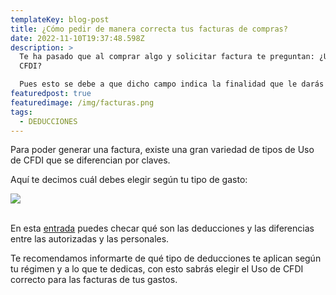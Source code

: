```yaml
---
templateKey: blog-post
title: ¿Cómo pedir de manera correcta tus facturas de compras?
date: 2022-11-10T19:37:48.598Z
description: >
  Te ha pasado que al comprar algo y solicitar factura te preguntan: ¿Uso de
  CFDI?

  Pues esto se debe a que dicho campo indica la finalidad que le darás a la factura.
featuredpost: true
featuredimage: /img/facturas.png
tags:
  - DEDUCCIONES
---
```

Para poder generar una factura, existe una gran variedad de tipos de Uso de CFDI que se diferencian por claves.

Aquí te decimos cuál debes elegir según tu tipo de gasto:

![](/img/group-253.png)

\
En esta [entrada](https://lahorasat.com/blog/2021-12-06-tipos-de-deducciones/) puedes checar qué son las deducciones y las diferencias entre las autorizadas y las personales.

Te recomendamos informarte de qué tipo de deducciones te aplican según tu régimen y a lo que te dedicas, con esto sabrás elegir el Uso de CFDI correcto para las facturas de tus gastos.